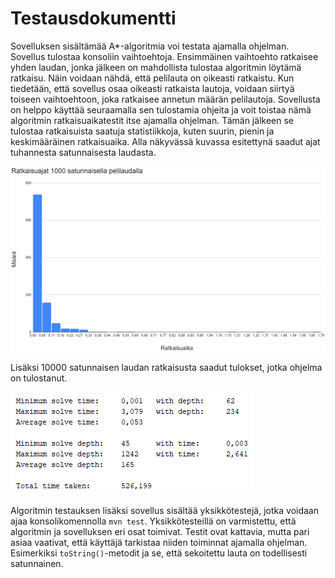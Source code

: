 # Testausdokumentti

Sovelluksen sisältämää A*-algoritmia voi testata ajamalla ohjelman. Sovellus tulostaa konsoliin vaihtoehtoja. Ensimmäinen vaihtoehto ratkaisee yhden laudan, jonka jälkeen on mahdollista tulostaa algoritmin löytämä ratkaisu. Näin voidaan nähdä, että pelilauta on oikeasti ratkaistu. Kun tiedetään, että sovellus osaa oikeasti ratkaista lautoja, voidaan siirtyä toiseen vaihtoehtoon, joka ratkaisee annetun määrän pelilautoja. Sovellusta on helppo käyttää seuraamalla sen tulostamia ohjeita ja voit toistaa nämä algoritmin ratkaisuaikatestit itse ajamalla ohjelman. Tämän jälkeen se tulostaa ratkaisuista saatuja statistiikkoja, kuten suurin, pienin ja keskimääräinen ratkaisuaika. Alla näkyvässä kuvassa esitettynä saadut ajat tuhannesta satunnaisesta laudasta.

![kuva](https://github.com/pyigyli/15-puzzle-solver/blob/master/dokumentaatio/kuvat/1000_solve_graph.png "Ratkaisuajat 1000 satunnaisella pelilaudalla")

Lisäksi 10000 satunnaisen laudan ratkaisusta saadut tulokset, jotka ohjelma on tulostanut.

![kuva](https://github.com/pyigyli/15-puzzle-solver/blob/master/dokumentaatio/kuvat/10000_solve_results.png "Testitulokset 10000 satunnaisella pelilaudalla")

Algoritmin testauksen lisäksi sovellus sisältää yksikkötestejä, jotka voidaan ajaa konsolikomennolla `mvn test`. Yksikkötesteillä on varmistettu, että algoritmin ja sovelluksen eri osat toimivat. Testit ovat kattavia, mutta pari asiaa vaativat, että käyttäjä tarkistaa niiden toiminnat ajamalla ohjelman. Esimerkiksi `toString()`-metodit ja se, että sekoitettu lauta on todellisesti satunnainen.